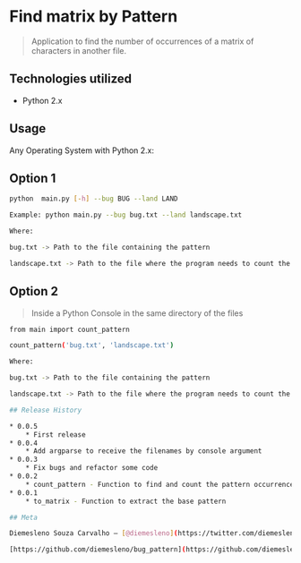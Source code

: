 # Find matrix by Pattern
> Application to find the number of occurrences of a matrix of characters in another file. 


## Technologies utilized
* Python 2.x

## Usage

Any Operating System with Python 2.x:

## Option 1

```sh
python  main.py [-h] --bug BUG --land LAND

Example: python main.py --bug bug.txt --land landscape.txt

Where:

bug.txt -> Path to the file containing the pattern

landscape.txt -> Path to the file where the program needs to count the occurrences
```

## Option 2

> Inside a Python Console in the same directory of the files

```sh
from main import count_pattern

count_pattern('bug.txt', 'landscape.txt')

Where:

bug.txt -> Path to the file containing the pattern

landscape.txt -> Path to the file where the program needs to count the occurrences

## Release History

* 0.0.5
    * First release
* 0.0.4
    * Add argparse to receive the filenames by console argument
* 0.0.3
    * Fix bugs and refactor some code
* 0.0.2
    * count_pattern - Function to find and count the pattern occurrences
* 0.0.1
    * to_matrix - Function to extract the base pattern

## Meta

Diemesleno Souza Carvalho – [@diemesleno](https://twitter.com/diemesleno) – diemesleno@gmail.com

[https://github.com/diemesleno/bug_pattern](https://github.com/diemesleno/)
